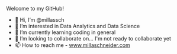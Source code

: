 Welcome to my GitHub!

- 👋 Hi, I’m @millassch
- 👀 I’m interested in Data Analytics and Data Science
- 🌱 I’m currently learning coding in general
- 💞️ I’m looking to collaborate on... I'm not ready to collaborate yet
- 📫 How to reach me - www.millaschneider.com

<!---
millassch/millassch is a ✨ special ✨ repository because its `README.md` (this file) appears on your GitHub profile.
You can click the Preview link to take a look at your changes.
--->
